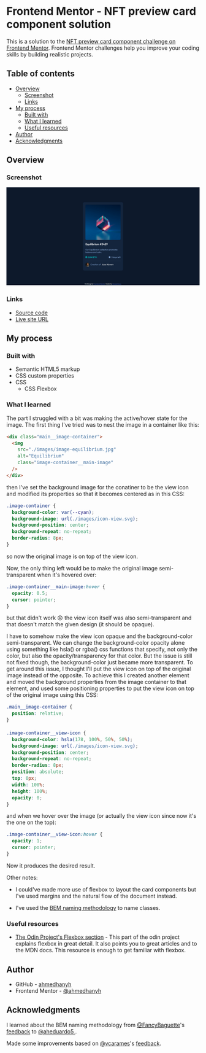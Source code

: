 # Frontend Mentor - NFT preview card component solution

This is a solution to the [NFT preview card component challenge on Frontend Mentor](https://www.frontendmentor.io/challenges/nft-preview-card-component-SbdUL_w0U). Frontend Mentor challenges help you improve your coding skills by building realistic projects.

## Table of contents

- [Overview](#overview)
  - [Screenshot](#screenshot)
  - [Links](#links)
- [My process](#my-process)
  - [Built with](#built-with)
  - [What I learned](#what-i-learned)
  - [Useful resources](#useful-resources)
- [Author](#author)
- [Acknowledgments](#acknowledgments)

## Overview

### Screenshot

![](./screenshot.png)

### Links

- [Source code](https://github.com/ahmedhanyh/nft-preview-card-component)
- [Live site URL](https://ahmedhanyh.github.io/nft-preview-card-component/)

## My process

### Built with

- Semantic HTML5 markup
- CSS custom properties
- CSS
  - CSS Flexbox

### What I learned

The part I struggled with a bit was making the active/hover state for the image. The first thing I've tried was to nest the image in a container like this:

```html
<div class="main__image-container">
  <img
    src="./images/image-equilibrium.jpg"
    alt="Equilibrium"
    class="image-container__main-image"
  />
</div>
```

then I've set the background image for the conatiner to be the view icon and modified its properties so that it becomes centered as in this CSS:

```css
.image-container {
  background-color: var(--cyan);
  background-image: url(./images/icon-view.svg);
  background-position: center;
  background-repeat: no-repeat;
  border-radius: 8px;
}
```

so now the original image is on top of the view icon.

Now, the only thing left would be to make the original image semi-transparent when it's hovered over:

```css
.image-container__main-image:hover {
  opacity: 0.5;
  cursor: pointer;
}
```

but that didn't work :disappointed: the view icon itself was also semi-transparent and that doesn't match the given design (it should be opaque).

I have to somehow make the view icon opaque and the background-color semi-transparent. We can change the background-color opacity alone using something like hsla() or rgba() css functions that specify, not only the color, but also the opacity/transparency for that color. But the issue is still not fixed though, the background-color just became more transparent. To get around this issue, I thought I'll put the view icon on top of the original image instead of the opposite. To achieve this I created another element and moved the background properties from the image container to that element, and used some positioning properties to put the view icon on top of the original image using this CSS:

```css
.main__image-container {
  position: relative;
}

.image-container__view-icon {
  background-color: hsla(178, 100%, 50%, 50%);
  background-image: url(./images/icon-view.svg);
  background-position: center;
  background-repeat: no-repeat;
  border-radius: 8px;
  position: absolute;
  top: 0px;
  width: 100%;
  height: 100%;
  opacity: 0;
}
```

and when we hover over the image (or actually the view icon since now it's the one on the top):

```css
.image-container__view-icon:hover {
  opacity: 1;
  cursor: pointer;
}
```

Now it produces the desired result.

Other notes:

- I could've made more use of flexbox to layout the card components but I've used margins and the natural flow of the document instead.

- I've used the [BEM naming methodology](https://getbem.com/naming/) to name classes.

### Useful resources

- [The Odin Project's Flexbox section](https://www.theodinproject.com/paths/foundations/courses/foundations#flexbox) - This part of the odin project explains flexbox in great detail. It also points you to great articles and to the MDN docs. This resource is enough to get familiar with flexbox.

## Author

- GitHub - [ahmedhanyh](https://github.com/ahmedhanyh)
- Frontend Mentor - [@ahmedhanyh](https://www.frontendmentor.io/profile/ahmedhanyh)

## Acknowledgments

I learned about the BEM naming methodology from [@FancyBaguette](https://www.frontendmentor.io/profile/FancyBaguette)'s [feedback](https://www.frontendmentor.io/solutions/interactive-rating-component-rqPfUOlrWu#:~:text=Most%20commonly%20used%20methodology%20is%20BEM%20%2D%20you%20can%20read%20about%20it%20here%20https%3A//getbem.com/naming/) to [@aheduardo5
](https://www.frontendmentor.io/profile/aheduardo5).

Made some improvements based on [@vcarames](https://www.frontendmentor.io/profile/vcarames)'s [feedback](https://www.frontendmentor.io/solutions/nft-preview-card-component-sLS8WV2fMg#:~:text=Hey%20%40ahmedhanyh%2C%20some,Happy%20Coding!%20%F0%9F%91%BB%F0%9F%8E%83).
